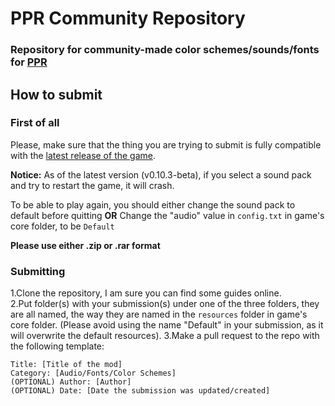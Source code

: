 # PPR Community Repository
### Repository for community-made color schemes/sounds/fonts for [PPR](https://github.com/ppr-game/PPR)

## How to submit
### First of all
Please, make sure that the thing you are trying to submit is fully compatible with the [latest release of the game](https://github.com/ppr-game/PPR/releases).

**Notice:**
As of the latest version (v0.10.3-beta), if you select a sound pack and try to restart the game, it will crash. <br>

To be able to play again, you should either change the sound pack to default before quitting **OR** Change the "audio" value in `config.txt` in game's core folder, to be `Default`

**Please use either .zip or .rar format**

### Submitting
1.Clone the repository, I am sure you can find some guides online. <br>
2.Put folder(s) with your submission(s) under one of the three folders, they are all named, the way they are named in the `resources` folder in game's core folder. (Please avoid using the name "Default" in your submission, as it will overwrite the default resources).
3.Make a pull request to the repo with the following template:
```
Title: [Title of the mod]
Category: [Audio/Fonts/Color Schemes]
(OPTIONAL) Author: [Author]
(OPTIONAL) Date: [Date the submission was updated/created]
```
